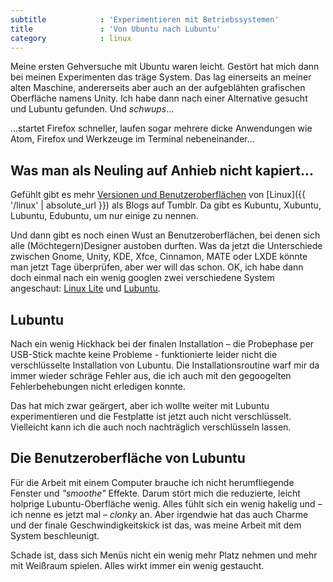 ```yaml
---
subtitle            : 'Experimentieren mit Betriebssystemen'
title               : 'Von Ubuntu nach Lubuntu'
category            : linux
---
```

Meine ersten Gehversuche mit Ubuntu waren leicht. Gestört hat mich dann bei meinen Experimenten das träge System. Das lag einerseits an meiner alten Maschine, andererseits aber auch an der aufgeblähten grafischen Oberfläche namens Unity. Ich habe dann nach einer Alternative gesucht und Lubuntu gefunden. Und _schwups_...
<!--more-->
...startet Firefox schneller, laufen sogar mehrere dicke Anwendungen wie Atom, Firefox und Werkzeuge im Terminal nebeneinander...

## Was man als Neuling auf Anhieb nicht kapiert...

Gefühlt gibt es mehr [Versionen und Benutzeroberflächen](https://de.wikipedia.org/wiki/Unity_(Benutzeroberfl%C3%A4che)) von [Linux]({{ '/linux' | absolute_url }}) als Blogs auf Tumblr. Da gibt es Kubuntu, Xubuntu, Lubuntu, Edubuntu, um nur einige zu nennen.

Und dann gibt es noch einen Wust an Benutzeroberflächen, bei denen sich alle (Möchtegern)Designer austoben durften. Was da jetzt die Unterschiede zwischen Gnome, Unity, KDE, Xfce, Cinnamon, MATE oder LXDE könnte man jetzt Tage überprüfen, aber wer will das schon. OK, ich habe dann doch einmal nach ein wenig googlen zwei verschiedene System angeschaut: [Linux Lite](https://www.linuxliteos.com/) und [Lubuntu](http://lubuntu.net/).

## Lubuntu

Nach ein wenig Hickhack bei der finalen Installation – die Probephase per USB-Stick machte keine Probleme - funktionierte leider nicht die verschlüsselte Installation von Lubuntu. Die Installationsroutine warf mir da immer wieder schräge Fehler aus, die ich auch mit den gegoogelten Fehlerbehebungen nicht erledigen konnte.

Das hat mich zwar geärgert, aber ich wollte weiter mit Lubuntu experimentieren und die Festplatte ist jetzt auch nicht verschlüsselt. Vielleicht kann ich die auch noch nachträglich verschlüsseln lassen.

## Die Benutzeroberfläche von Lubuntu

Für die Arbeit mit einem Computer brauche ich nicht herumfliegende Fenster und _"smoothe"_ Effekte. Darum stört mich die reduzierte, leicht holprige Lubuntu-Oberfläche wenig. Alles fühlt sich ein wenig hakelig und – ich nenne es jetzt mal – _clonky_ an. Aber irgendwie hat das auch Charme und der finale Geschwindigkeitskick ist das, was meine Arbeit mit dem System beschleunigt.

Schade ist, dass sich Menüs nicht ein wenig mehr Platz nehmen und mehr mit Weißraum spielen. Alles wirkt immer ein wenig gestaucht.
